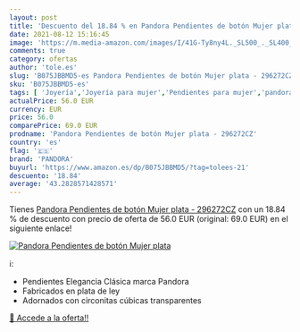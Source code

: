 ```yaml
---
layout: post
title: 'Descuento del 18.84 % en Pandora Pendientes de botón Mujer plata '
date: 2021-08-12 15:16:45
image: 'https://m.media-amazon.com/images/I/41G-Ty8ny4L._SL500_._SL400_.jpg'
comments: true
category: ofertas
author: 'tole.es'
slug: 'B075JBBMD5-es Pandora Pendientes de botón Mujer plata - 296272CZ'
sku: 'B075JBBMD5-es'
tags: [ 'Joyería','Joyería para mujer','Pendientes para mujer','pandora', ]
actualPrice: 56.0 EUR
currency: EUR
price: 56.0
comparePrice: 69.0 EUR
prodname: 'Pandora Pendientes de botón Mujer plata - 296272CZ'
country: 'es'
flag: '🇪🇸'
brand: 'PANDORA'
buyurl: 'https://www.amazon.es/dp/B075JBBMD5/?tag=tolees-21'
descuento: '18.84'
average: '43.2828571428571'
---
```


Tienes [Pandora Pendientes de botón Mujer plata - 296272CZ](https://www.amazon.es/dp/B075JBBMD5/?tag=tolees-21) con un 18.84 % de descuento con precio de oferta de 56.0 EUR (original: 69.0 EUR) en el siguiente enlace!

[![Pandora Pendientes de botón Mujer plata ](https://m.media-amazon.com/images/I/41G-Ty8ny4L._SL500_._SL400_.jpg)](https://www.amazon.es/dp/B075JBBMD5/?tag=tolees-21)

ℹ️:

- Pendientes Elegancia Clásica marca Pandora
- Fabricados en plata de ley
- Adornados con circonitas cúbicas transparentes

[🛒 Accede a la oferta!!](https://www.amazon.es/dp/B075JBBMD5/?tag=tolees-21)

